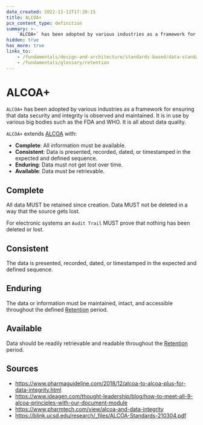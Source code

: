 ```yaml
---
date_created: 2022-12-11T17:20:15
title: ALCOA+
pcx_content_type: definition
summary: >-
    `ALCOA+` has been adopted by various industries as a framework for ensuring that data security and integrity is observed and maintained. It is in use by various big bodies such as the FDA and WHO. It is all about data quality.
hidden: true
has_more: true
links_to:
    - /fundamentals/design-and-architecture/standards-based/data-standards/alcoa
    - /fundamentals/glossary/retention
---
```


# ALCOA+

`ALCOA+` has been adopted by various industries as a framework for ensuring that data security and integrity is observed and maintained. It is in use by various big bodies such as the FDA and WHO. It is all about data quality.

`ALCOA+` extends [ALCOA](/fundamentals/design-and-architecture/standards-based/data-standards/alcoa) with:

-   **Complete**: All information must be available.
-   **Consistent**: Data is presented, recorded, dated, or timestamped in the expected and defined sequence.
-   **Enduring**: Data must not get lost over time.
-   **Available**: Data must be retrievable.

## Complete

All data MUST be retained since creation. Data MUST not be deleted in a way that the source gets lost.

For electronic systems an `Audit Trail` MUST prove that nothing has been deleted or lost.

## Consistent

The data is presented, recorded, dated, or timestamped in the expected and defined sequence.

## Enduring

The data or information must be maintained, intact, and accessible throughout the defined [Retention](/fundamentals/glossary/retention) period.

## Available

Data should be readily retrievable and readable throughout the [Retention](/fundamentals/glossary/retention) period.

## Sources

-   https://www.pharmaguideline.com/2018/12/alcoa-to-alcoa-plus-for-data-integrity.html
-   https://www.ideagen.com/thought-leadership/blog/how-to-meet-all-9-alcoa-principles-with-our-document-module
-   https://www.pharmtech.com/view/alcoa-and-data-integrity
-   https://blink.ucsd.edu/research/_files/ALCOA-Standards-210304.pdf
